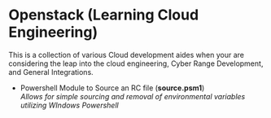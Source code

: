 # Openstack (Learning Cloud Engineering)
This is a collection of various Cloud development aides when your are considering the leap into the cloud engineering, Cyber Range Development, and General Integrations.


* Powershell Module to Source an RC file (**source.psm1**)  
_Allows for simple sourcing and removal of environmental variables utilizing WIndows Powershell_
    
